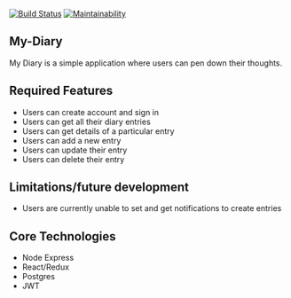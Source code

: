 [![Build Status](https://travis-ci.org/Ijebusoma/MyDiary.svg?branch=master)](https://travis-ci.org/Ijebusoma/MyDiary)
[![Maintainability](https://api.codeclimate.com/v1/badges/db63bb94d982007aba99/maintainability)](https://codeclimate.com/github/Ijebusoma/My-Diary/maintainability)


## My-Diary
My Diary is a simple application where users can pen down their thoughts.

## Required Features

* Users can create account and sign in 
* Users can get all their diary entries
* Users can get details of a  particular entry
* Users can add a new entry
* Users can update their entry
* Users can delete their entry

## Limitations/future development
* Users are currently unable to set and get notifications to create entries

## Core Technologies 
* Node Express
* React/Redux
* Postgres
* JWT




